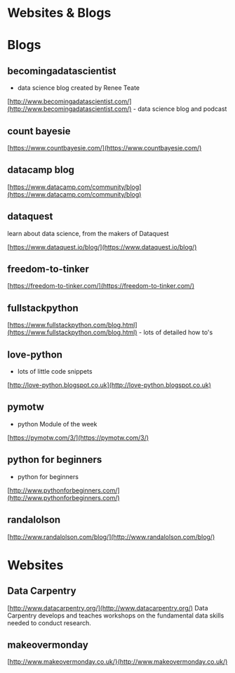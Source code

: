 # Websites & Blogs 

# Blogs

## becomingadatascientist

- data science blog created by Renee Teate 

[http://www.becomingadatascientist.com/](http://www.becomingadatascientist.com/) - data science blog and podcast

## count bayesie

[https://www.countbayesie.com/](https://www.countbayesie.com/)

## datacamp blog

[https://www.datacamp.com/community/blog](https://www.datacamp.com/community/blog)

## dataquest

learn about data science, from the makers of Dataquest

[https://www.dataquest.io/blog/](https://www.dataquest.io/blog/)

## freedom-to-tinker

[https://freedom-to-tinker.com/](https://freedom-to-tinker.com/)

## fullstackpython

[https://www.fullstackpython.com/blog.html](https://www.fullstackpython.com/blog.html) - lots of detailed how to's

## love-python

- lots of little code snippets

[http://love-python.blogspot.co.uk](http://love-python.blogspot.co.uk)

## pymotw

- python Module of the week

[https://pymotw.com/3/](https://pymotw.com/3/)

## python for beginners

- python for beginners

[http://www.pythonforbeginners.com/](http://www.pythonforbeginners.com/)

## randalolson

[http://www.randalolson.com/blog/](http://www.randalolson.com/blog/)

# Websites


## Data Carpentry

[http://www.datacarpentry.org/](http://www.datacarpentry.org/)
Data Carpentry develops and teaches workshops on the fundamental data skills needed to conduct research.


## makeovermonday

[http://www.makeovermonday.co.uk/}(http://www.makeovermonday.co.uk/)
